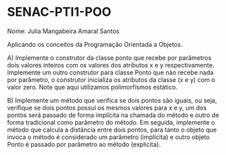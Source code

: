 # SENAC-PTI1-POO

Nome: Julia Mangabeira Amaral Santos

Aplicando os conceitos da Programação Orientada a Objetos.

A) Implemente o construtor da classe ponto que recebe por parâmetros dois
valores inteiros com os valores dos atributos x e y respectivamente.
Implemente um outro construtor para classe Ponto que não recebe nada por
parâmetro, o construtor inicializa os atributos da classe (x e y) com o valor zero.
Note que aqui utilizamos polimorfismos estático.

B) Implemente um método que verifica se dois pontos são iguais, ou seja,
verifique se dois pontos possui os mesmos valores para x e y, um dos pontos
será passado de forma implícita na chamada do método e outro de forma
tradicional como parâmetro do método. Em seguida, implemente o método que
calcula a distância entre dois pontos, para tanto o objeto que invoca o método é
considerado um parâmetro (implícita) e outro objeto Ponto é passado por
parâmetro ao método (explícita).
